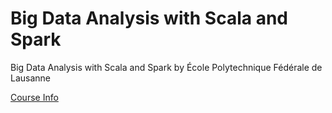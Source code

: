 # Big Data Analysis with Scala and Spark
Big Data Analysis with Scala and Spark by École Polytechnique Fédérale de Lausanne

[Course Info](https://www.coursera.org/learn/scala-spark-big-data/home/info)

